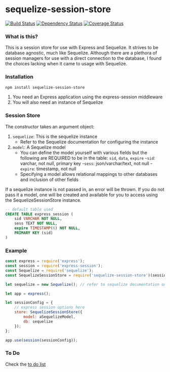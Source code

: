 # sequelize-session-store
[![Build Status](https://travis-ci.org/jwoos/javascript_sequelize-session-store.svg?branch=master)](https://travis-ci.org/jwoos/javascript_sequelize-session-store)
[![Dependency Status](https://dependencyci.com/github/jwoos/javascript_sequelize-session-store/badge)](https://dependencyci.com/github/jwoos/javascript_sequelize-session-store)
[![Coverage Status](https://coveralls.io/repos/github/jwoos/javascript_sequelize-session-store/badge.svg?branch=master)](https://coveralls.io/github/jwoos/javascript_sequelize-session-store?branch=master)

### What is this?
This is a session store for use with Express and Sequelize. It strives to be database agnostic, much like Sequelize. Although there are a plethora of session managers for use with a direct connection to the database, I found the choices lacking when it came to usage with Sequelize.

### Installation
```bash
npm install sequelize-session-store
```
1. You need an Express application using the express-session middleware
2. You will also need an instance of Sequelize

### Session Store
The constructor takes an argument object:

1. `sequelize`: This is the sequelize instance
	- Refer to the Sequelize documentation for configuring the instance
2. `model`: A Sequelize model
	- You can define the model yourself with various fields but the following are REQUIRED to be in the table: `sid`, `data`, `expire`
		-`sid`: varchar, not null, primary key
		-`sess`: json/varchar/text, not null
		-`expire`: timestamp, not null
	- Specifying a model allows relational mappings to other databases and inclusion of other fields

If a sequelize instance is not passed in, an error will be thrown. If you do not pass it a model, one will be created and available for you to access using the SequelizeSessionStore instance.
```sql
-- default table used
CREATE TABLE express_session (
	sid VARCHAR NOT NULL,
	sess TEXT NOT NULL,
	expire TIMESTAMP(6) NOT NULL,
	PRIMARY KEY (sid)
)
```

### Example
```javascript
const express = require('express');
const session = require('express-session');
const Sequelize = require('sequelize');
const SequelizeSessionStore = require('sequelize-session-store')(session);

let sequelize = new Sequelize(); // refer to sequelize documentation on instantiation

let app = express();

let sessionConfig = {
	// express session options here
	store: SequelizeSessionStore({
		model: aSequelizeModel,
		db: sequelize
	});
};

app.use(session(sessionConfig));
```

### To Do
Check the [to do list](https://github.com/jwoos/javascript_sequelize-session-store/issues)
